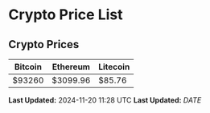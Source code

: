 # Crypto Price List

## Crypto Prices
| Bitcoin | Ethereum | Litecoin |
| ------- | -------- | -------- |
| $93260 | $3099.96 | $85.76 |
**Last Updated:** 2024-11-20 11:28 UTC
**Last Updated:** $DATE$
